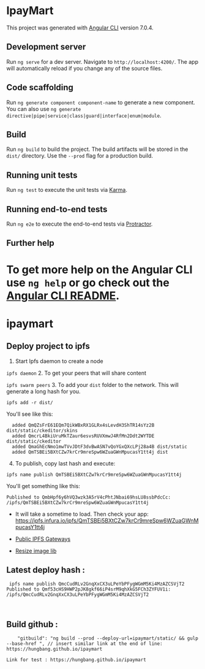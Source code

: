# IpayMart

This project was generated with [Angular CLI](https://github.com/angular/angular-cli) version 7.0.4.

## Development server

Run `ng serve` for a dev server. Navigate to `http://localhost:4200/`. The app will automatically reload if you change any of the source files.

## Code scaffolding

Run `ng generate component component-name` to generate a new component. You can also use `ng generate directive|pipe|service|class|guard|interface|enum|module`.

## Build

Run `ng build` to build the project. The build artifacts will be stored in the `dist/` directory. Use the `--prod` flag for a production build.

## Running unit tests

Run `ng test` to execute the unit tests via [Karma](https://karma-runner.github.io).

## Running end-to-end tests

Run `ng e2e` to execute the end-to-end tests via [Protractor](http://www.protractortest.org/).

## Further help

To get more help on the Angular CLI use `ng help` or go check out the [Angular CLI README](https://github.com/angular/angular-cli/blob/master/README.md).
=======
# ipaymart


## Deploy project to ipfs

1. Start Ipfs daemon to create a node

`ipfs daemon`
2. To get your peers that will share content

`ipfs swarm peers`
3. To add your `dist` folder to the network. This will generate a long hash for you.

`ipfs add -r dist/`

You'll see like this: 

```added QmVm7xwJj8PnS1ysNYoh3KnwPfjQmqtd51nnMAX6FSpetr dist/static/ckeditor/skins/moono-lisa
  added QmQZsFrE61EQm7QikWBxRX1GLRx4sLevdH3ShTR14sYz2B dist/static/ckeditor/skins
  added QmcrL4BkiUruMkTZaur6esvsRUVXmwJ4RfMn2Ddt2WYTDE dist/static/ckeditor
  added QmaGhEcNmo1mwTVvJDtF3dvBwASN7vQoYGxQXcLPj28a4B dist/static
  added QmTSBEi5BXtCZw7krCr9mreSpw6WZuaGWnMpucasY1tt4j dist
```

4. To publish, copy last hash and execute: 

`ipfs name publish QmTSBEi5BXtCZw7krCr9mreSpw6WZuaGWnMpucasY1tt4j`

You'll get something like this: 

```
Published to QmbHpf6y6hVQ3wzk3A5rV4cPhtJNbai69hsLU8ssbPdcCc: /ipfs/QmTSBEi5BXtCZw7krCr9mreSpw6WZuaGWnMpucasY1tt4j
```

* It will take a sometime to load. Then check your app: https://ipfs.infura.io/ipfs/QmTSBEi5BXtCZw7krCr9mreSpw6WZuaGWnMpucasY1tt4j

* [Public IPFS Gateways](https://ipfs.github.io/public-gateway-checker/)

* [Resize image lib](https://alligator.io/angular/resizing-images-in-browser-ng2-img-max/)


## Latest deploy hash :

```
 ipfs name publish QmcCudRLv2GnqXxCX3uLPeYbPFygWGmM5Ki4MzAZCSVjT2
Published to Qmf53cHS9HWP2pJK8gkf66iP4srM9qhXkG5FCh3ZYFUV1i: /ipfs/QmcCudRLv2GnqXxCX3uLPeYbPFygWGmM5Ki4MzAZCSVjT2



```

## Build github : 
```
    "gitbuild": "ng build --prod --deploy-url=ipaymart/static/ && gulp --base-href ", // insert similar link at the end of line: https://hungbang.github.io/ipaymart

```

```
Link for test : https://hungbang.github.io/ipaymart
```

